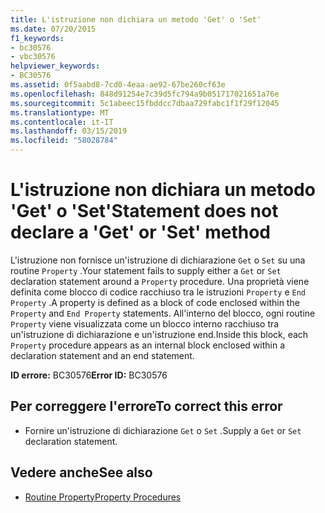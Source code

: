```yaml
---
title: L'istruzione non dichiara un metodo 'Get' o 'Set'
ms.date: 07/20/2015
f1_keywords:
- bc30576
- vbc30576
helpviewer_keywords:
- BC30576
ms.assetid: 0f5aabd8-7cd0-4eaa-ae92-67be260cf63e
ms.openlocfilehash: 848d91254e7c39d5fc794a9b051717021651a76e
ms.sourcegitcommit: 5c1abeec15fbddcc7dbaa729fabc1f1f29f12045
ms.translationtype: MT
ms.contentlocale: it-IT
ms.lasthandoff: 03/15/2019
ms.locfileid: "58028784"
---
```

# <a name="statement-does-not-declare-a-get-or-set-method"></a><span data-ttu-id="4de0f-102">L'istruzione non dichiara un metodo 'Get' o 'Set'</span><span class="sxs-lookup"><span data-stu-id="4de0f-102">Statement does not declare a 'Get' or 'Set' method</span></span>
<span data-ttu-id="4de0f-103">L'istruzione non fornisce un'istruzione di dichiarazione `Get` o `Set` su una routine `Property` .</span><span class="sxs-lookup"><span data-stu-id="4de0f-103">Your statement fails to supply either a `Get` or `Set` declaration statement around a `Property` procedure.</span></span> <span data-ttu-id="4de0f-104">Una proprietà viene definita come blocco di codice racchiuso tra le istruzioni `Property` e `End Property` .</span><span class="sxs-lookup"><span data-stu-id="4de0f-104">A property is defined as a block of code enclosed within the `Property` and `End Property` statements.</span></span> <span data-ttu-id="4de0f-105">All'interno del blocco, ogni routine `Property` viene visualizzata come un blocco interno racchiuso tra un'istruzione di dichiarazione e un'istruzione end.</span><span class="sxs-lookup"><span data-stu-id="4de0f-105">Inside this block, each `Property` procedure appears as an internal block enclosed within a declaration statement and an end statement.</span></span>  
  
 <span data-ttu-id="4de0f-106">**ID errore:** BC30576</span><span class="sxs-lookup"><span data-stu-id="4de0f-106">**Error ID:** BC30576</span></span>  
  
## <a name="to-correct-this-error"></a><span data-ttu-id="4de0f-107">Per correggere l'errore</span><span class="sxs-lookup"><span data-stu-id="4de0f-107">To correct this error</span></span>  
  
-   <span data-ttu-id="4de0f-108">Fornire un'istruzione di dichiarazione `Get` o `Set` .</span><span class="sxs-lookup"><span data-stu-id="4de0f-108">Supply a `Get` or `Set` declaration statement.</span></span>  
  
## <a name="see-also"></a><span data-ttu-id="4de0f-109">Vedere anche</span><span class="sxs-lookup"><span data-stu-id="4de0f-109">See also</span></span>

- [<span data-ttu-id="4de0f-110">Routine Property</span><span class="sxs-lookup"><span data-stu-id="4de0f-110">Property Procedures</span></span>](../../visual-basic/programming-guide/language-features/procedures/property-procedures.md)
